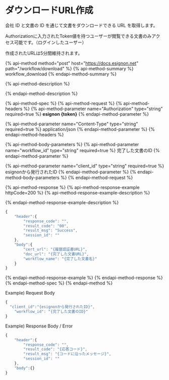 # ダウンロードURL作成

会社 ID と文書の ID を通じて文書をダウンロードできる URL を取得します。

Authorizationに入力されたToken値を持つユーザーが閲覧できる文書のみアクセス可能です。（ログインしたユーザー）

作成されたURLは5分間維持されます。

{% api-method method="post" host="https://docs.esignon.net" path="/workflow/download" %}
{% api-method-summary %}
workflow\_download
{% endapi-method-summary %}

{% api-method-description %}

{% endapi-method-description %}

{% api-method-spec %}
{% api-method-request %}
{% api-method-headers %}
{% api-method-parameter name="Authorization" type="string" required=true %}
**esignon {token}**
{% endapi-method-parameter %}

{% api-method-parameter name="Content-Type" type="string" required=true %}
application/json
{% endapi-method-parameter %}
{% endapi-method-headers %}

{% api-method-body-parameters %}
{% api-method-parameter name="workflow\_id" type="string" required=true %}
完了した文書のID
{% endapi-method-parameter %}

{% api-method-parameter name="client\_id" type="string" required=true %}
esignonから発行されたID
{% endapi-method-parameter %}
{% endapi-method-body-parameters %}
{% endapi-method-request %}

{% api-method-response %}
{% api-method-response-example httpCode=200 %}
{% api-method-response-example-description %}

{% endapi-method-response-example-description %}

```javascript
{
	"header":{
		"response_code": "",
		"result_code": "00",
		"result_msg": "Success",
		"session_id": ""
	},
	"body":{
		"cert_url": "{履歴認証書URL}",
		"doc_url": "{完了した文書URL}",
		"workflow_name": "{完了した文書名}"
	}
}
```
{% endapi-method-response-example %}
{% endapi-method-response %}
{% endapi-method-spec %}
{% endapi-method %}

Example\) Request Body

```javascript
{
  "client_id":"{esignonから発行されたID}",
	"workflow_id": "{完了した文書のID}"
}
```

Example\) Response Body / Error

```javascript
{
    "header":{
        "response_code": "",
        "result_code": "{応答コード}",
        "result_msg": "{コードに沿ったメッセージ}",
        "session_id": ""
    },
    "body":{}
}
```

